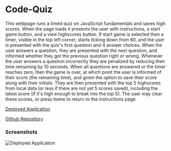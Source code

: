 # Code-Quiz

This webpage runs a timed quiz on JavaScript fundamentals and saves high scores. When the page loads it presents the user with instructions, a start game button, and a view highscores button. If start game is selected then a timer, visible in the top left corner, starts ticking down from 60, and the user is presented with the quiz's first question and 4 answer choices. When the user answers a question, they are presented with the next question, and informed whether they got the previous question right or wrong. Whenever the user answers a question incorrectly they are penalized by reducing their time remaining by 10 seconds. When all questions are answered or the timer reaches zero, then the game is over, at which point the user is informed of their score (the remaining time), and given the option to save their score along with their initials. They are then presented with the top 5 highscores from local data (or less if there are not yet 5 scores saved), including the latest score (if it's high enough to break into the top 5). The user may clear these scores, or press home to return to the instructions page.  

[Deployed Application](https://lrk83.github.io/Code-Quiz/)


[Github Repository](https://github.com/lrk83/Code-Quiz)

### Screenshots

![Deployed Application]()

